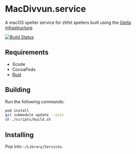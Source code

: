 # MacDivvun.service

A macOS speller service for zhfst spellers built using the
[Giella infrastructure](http://divvun.no/doc/infra/GettingStarted.html).

[![Build Status](https://github.com/divvun/macdivvun-service/workflows/CI/badge.svg)](https://github.com/divvun/macdivvun-service/actions)

## Requirements

- Xcode
- CocoaPods
- [Rust](https://rustup.rs)

## Building

Run the following commands:

```bash
pod install
git submodule update --init
sh ./scripts/build.sh
```

## Installing

Pop into `~/Library/Services`.
